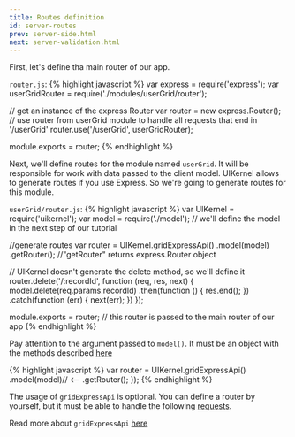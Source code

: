 ```yaml
---
title: Routes definition
id: server-routes
prev: server-side.html
next: server-validation.html
---
```


First, let's define tha main router of our app.

`router.js`:
{% highlight javascript %}
var express = require('express');
var userGridRouter = require('./modules/userGrid/router');

// get an instance of the express Router
var router = new express.Router();
// use router from userGrid module to handle all requests that end in '/userGrid'
router.use('/userGrid', userGridRouter);

module.exports = router;
{% endhighlight %}


Next, we'll define routes for the module named `userGrid`. It will be responsible for work with data passed to the client model.
UIKernel allows to generate routes if you use Express. So we're going to generate routes for this module.    

`userGrid/router.js`:
{% highlight javascript %}
var UIKernel = require('uikernel');
var model = require('./model'); // we'll define the model in the next step of our tutorial

//generate routes
var router = UIKernel.gridExpressApi()
    .model(model)
    .getRouter(); //"getRouter" returns express.Router object

// UIKernel doesn't generate the delete method, so we'll define it
router.delete('/:recordId', function (req, res, next) {
    model.delete(req.params.recordId)
    .then(function () {
        res.end();
    })
    .catch(function (err) {
        next(err);
    })
});

module.exports = router; // this router is passed to the main router of our app
{% endhighlight %}

Pay attention to the argument passed to `model()`. 
It must be an object with the methods described [here](/docs/grid-interface.html)

{% highlight javascript %}
var router = UIKernel.gridExpressApi()
    .model(model)// <--
    .getRouter();
});
{% endhighlight %}

The usage of `gridExpressApi` is optional.
You can define a router by yourself, but it must be able to handle the following [requests](/docs/grid-express-api.html).

Read more about `gridExpressApi` [here](/docs/grid-express-api.html)